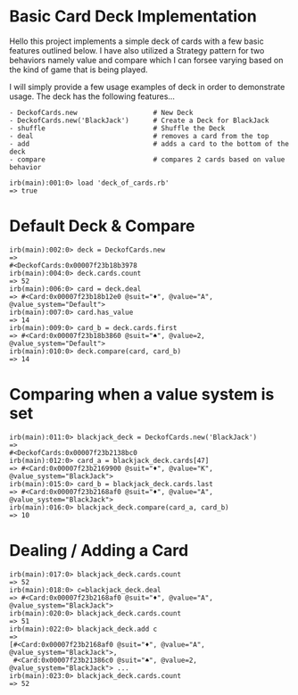 # Basic Card Deck Implementation

Hello this project implements a simple deck of cards with a few basic features outlined below. I have also utilized a Strategy pattern for two behaviors namely value and compare which I can forsee varying based on the kind of game that is being played.

I will simply provide a few usage examples of deck in order to demonstrate usage.
The deck has the following features...

    - DeckofCards.new                   # New Deck
    - DeckofCards.new('BlackJack')      # Create a Deck for BlackJack
    - shuffle                           # Shuffle the Deck
    - deal                              # removes a card from the top
    - add                               # adds a card to the bottom of the deck
    - compare                           # compares 2 cards based on value behavior

```start irb
irb(main):001:0> load 'deck_of_cards.rb'
=> true
```

# Default Deck & Compare
```
irb(main):002:0> deck = DeckofCards.new
=> 
#<DeckofCards:0x00007f23b18b3978
irb(main):004:0> deck.cards.count
=> 52
irb(main):006:0> card = deck.deal
=> #<Card:0x00007f23b18b12e0 @suit="♦", @value="A", @value_system="Default">
irb(main):007:0> card.has_value
=> 14
irb(main):009:0> card_b = deck.cards.first
=> #<Card:0x00007f23b18b3860 @suit="♠", @value=2, @value_system="Default">
irb(main):010:0> deck.compare(card, card_b)
=> 14
```

# Comparing when a value system is set
```
irb(main):011:0> blackjack_deck = DeckofCards.new('BlackJack')
=> 
#<DeckofCards:0x00007f23b2138bc0
irb(main):012:0> card_a = blackjack_deck.cards[47]
=> #<Card:0x00007f23b2169900 @suit="♦", @value="K", @value_system="BlackJack">
irb(main):015:0> card_b = blackjack_deck.cards.last
=> #<Card:0x00007f23b2168af0 @suit="♦", @value="A", @value_system="BlackJack">
irb(main):016:0> blackjack_deck.compare(card_a, card_b)
=> 10
```

# Dealing / Adding a Card
```
irb(main):017:0> blackjack_deck.cards.count
=> 52                                                                                             
irb(main):018:0> c=blackjack_deck.deal
=> #<Card:0x00007f23b2168af0 @suit="♦", @value="A", @value_system="BlackJack">
irb(main):020:0> blackjack_deck.cards.count
=> 51
irb(main):022:0> blackjack_deck.add c
=> 
[#<Card:0x00007f23b2168af0 @suit="♦", @value="A", @value_system="BlackJack">,             
 #<Card:0x00007f23b21386c0 @suit="♠", @value=2, @value_system="BlackJack"> ...
irb(main):023:0> blackjack_deck.cards.count
=> 52
```



